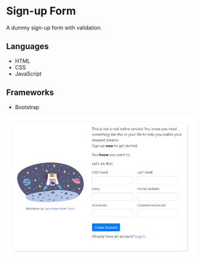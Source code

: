 # Sign-up Form
A dummy sign-up form with validation.

## Languages
* HTML
* CSS
* JavaScript

## Frameworks
* Bootstrap

 ![Screenshot](sign-up-form.png)